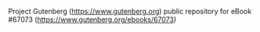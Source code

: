 Project Gutenberg (https://www.gutenberg.org) public repository for
eBook #67073 (https://www.gutenberg.org/ebooks/67073)
